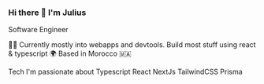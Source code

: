 ### Hi there 👋 I'm Julius

Software Engineer

👨‍💻 Currently mostly into webapps and devtools. Build most stuff using react & typescript
🌍 Based in Morocco 🇲🇦

Tech I'm passionate about
Typescript React NextJs TailwindCSS Prisma


<!--
**YassineElouafi/YassineElouafi** is a ✨ _special_ ✨ repository because its `README.md` (this file) appears on your GitHub profile.

Here are some ideas to get you started:

- 🔭 I’m currently working on ...
- 🌱 I’m currently learning ...
- 👯 I’m looking to collaborate on ...
- 🤔 I’m looking for help with ...
- 💬 Ask me about ...
- 📫 How to reach me: ...
- 😄 Pronouns: ...
- ⚡ Fun fact: ...
-->
